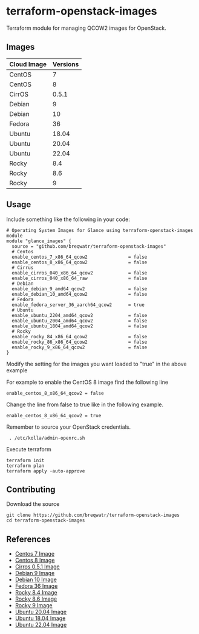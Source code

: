 # terraform-openstack-images

Terraform module for managing QCOW2 images for OpenStack.


## Images

| Cloud Image | Versions |
| ------------------- | --- |
| CentOS | 7 |
| CentOS | 8 |
| CirrOS | 0.5.1 |
| Debian | 9 |
| Debian | 10 |
| Fedora | 36 |
| Ubuntu | 18.04 |
| Ubuntu | 20.04 |
| Ubuntu | 22.04 |
| Rocky | 8.4 |
| Rocky | 8.6 |
| Rocky | 9 |

## Usage

Include something like the following in your code:

```
# Operating System Images for Glance using terraform-openstack-images module
module "glance_images" {
  source = "github.com/breqwatr/terraform-openstack-images"
  # Centos
  enable_centos_7_x86_64_qcow2               = false
  enable_centos_8_x86_64_qcow2               = false
  # Cirrus
  enable_cirros_040_x86_64_qcow2             = false
  enable_cirros_040_x86_64_raw               = false
  # Debian
  enable_debian_9_amd64_qcow2                = false
  enable_debian_10_amd64_qcow2               = false
  # Fedora
  enable_fedora_server_36_aarch64_qcow2      = true
  # Ubuntu
  enable_ubuntu_2204_amd64_qcow2             = false
  enable_ubuntu_2004_amd64_qcow2             = false
  enable_ubuntu_1804_amd64_qcow2             = false
  # Rocky
  enable_rocky_84_x86_64_qcow2               = false
  enable_rocky_86_x86_64_qcow2               = false
  enable_rocky_9_x86_64_qcow2                = false
}
```
Modify the setting for the images you want loaded to "true" in the above example

For example to enable the CentOS 8 image find the following line

```
enable_centos_8_x86_64_qcow2 = false
```

Change the line from false to true like in the following example.

```
enable_centos_8_x86_64_qcow2 = true
```


Remember to source your OpenStack credentials.

```
 . /etc/kolla/admin-openrc.sh
```

Execute terraform

```
terraform init
terraform plan
terraform apply -auto-approve
```

## Contributing

Download the source
```
git clone https://github.com/breqwatr/terraform-openstack-images
cd terraform-openstack-images
```

## References

* [Centos 7 Image](https://cloud.centos.org/centos/7/images/CentOS-7-x86_64-GenericCloud-2003.qcow2)
* [Centos 8 Image](http://cloud.centos.org/centos/8/x86_64/images/CentOS-8-GenericCloud-8.4.2105-20210603.0.x86_64.qcow2)
* [Cirros 0.5.1 Image](https://download.cirros-cloud.net/0.5.1/cirros-0.5.1-x86_64-disk.img)
* [Debian 9 Image](https://cdimage.debian.org/cdimage/openstack/current-9/debian-9-openstack-amd64.qcow2)
* [Debian 10 Image](https://cdimage.debian.org/cdimage/openstack/current-10/debian-10-openstack-amd64.qcow2")
* [Fedora 36 Image](https://download-ib01.fedoraproject.org/pub/fedora/linux/releases/36/Cloud/x86_64/images/Fedora-Cloud-Base-36-1.5.x86_64.qcow2)
* [Rocky 8.4 Image](https://define-technology.com/rocky/rocky-8.4-cloudimage-final.qcow2)
* [Rocky 8.6 Image](https://dl.rockylinux.org/pub/rocky/8.6/images/Rocky-8-GenericCloud.latest.x86_64.qcow2)
* [Rocky 9 Image](https://dl.rockylinux.org/pub/rocky/9/images/x86_64/Rocky-9-GenericCloud-9.0-20220706.0.x86_64.qcow2)
* [Ubuntu 20.04 Image](https://cloud-images.ubuntu.com/daily/server/focal/current/focal-server-cloudimg-amd64.img)
* [Ubuntu 18.04 Image](https://cloud-images.ubuntu.com/daily/server/bionic/current/bionic-server-cloudimg-amd64.img)
* [Ubuntu 22.04 Image](https://cloud-images.ubuntu.com/daily/server/jammy/current/jammy-server-cloudimg-amd64.img)



